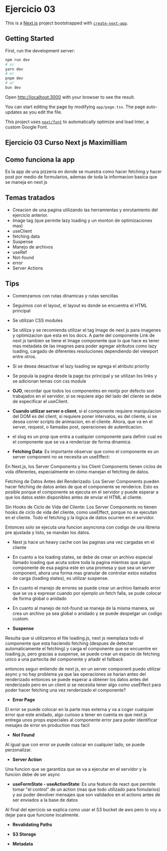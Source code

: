 # Ejercicio 03

This is a [Next.js](https://nextjs.org/) project bootstrapped with [`create-next-app`](https://github.com/vercel/next.js/tree/canary/packages/create-next-app).

## Getting Started

First, run the development server:

```bash
npm run dev
# or
yarn dev
# or
pnpm dev
# or
bun dev
```

Open [http://localhost:3000](http://localhost:3000) with your browser to see the result.

You can start editing the page by modifying `app/page.tsx`. The page auto-updates as you edit the file.

This project uses [`next/font`](https://nextjs.org/docs/basic-features/font-optimization) to automatically optimize and load Inter, a custom Google Font.

## Ejercicio 03 Curso Next js Maximilliam

## Como funciona la app

Es la app de una pizzeria en donde se muestra como hacer fetching y hacer post por medio de formularios, ademas de toda la informacion basica que se maneja en next js

## Temas tratados

- Creacion de una pagina utilizando las herramientas y enrutamiento del ejercicio anterior.
- Image tag (que permite lazy loading y un monton de optimizaciones mas)
- useClient
- fetching data
- Suspense
- Manejo de archivos
- useRef
- Not-found
- error
- Server Actions

## Tips

- Comenzamos con rutas dinamicas y rutas sencillas
- Seguimos con el layout, el layout es donde se encuentra el HTML principal
- Se utilizan CSS modules
- Se utiliza y se recomienda utilizar el tag Image de next js para imagenes y optimizacion que esta en los docs. A parte del componente Link de next js tambien se tiene el Image componente que lo que hace es tener mas metadata de las imagnes para poder agregar atributos como lazy loading, cargado de diferentes resoluciones dependiendo del viewport entre otros.
- Si se desea desactivar el lazy loading se agrega el atributo priority
- Se popula la pagina desde la page.tsx principal y se utilizan los links y se adicionan temas con css module
- **OJO**, recordar que todos los componentes en nextjs por defecto son trabajados en el servidor, si se requiere algo del lado del cliente se debe de especificar el useClient.

- **Cuando utilizar server o client**, si el componente requiere manipulacion del DOM es del client, si requiere poner intervalos, es del cliente, si se desea correr scripts de animacion, en el cliente. Ahora, que va en el server, request, o llamadas post, operaciones de autenticacion.
- el slug es un prop que entra a cualquier componente para definir cual es el componente que se va a renderizar de forma dinamica.

- **Fetching Data**: Es importante observar que como el componente es un server component no se necesita un useEffect:

En Next.js, los Server Components y los Client Components tienen ciclos de vida diferentes, especialmente en cómo manejan el fetching de datos.

Fetching de Datos Antes del Renderizado: Los Server Components pueden hacer fetching de datos antes de que el componente se renderice. Esto es posible porque el componente se ejecuta en el servidor y puede esperar a que los datos estén disponibles antes de enviar el HTML al cliente.

Sin Hooks de Ciclo de Vida del Cliente: Los Server Components no tienen hooks de ciclo de vida del cliente, como useEffect, porque no se ejecutan en el cliente. Todo el fetching y la lógica de datos ocurren en el servidor.

Entonces solo se ejecuta una funcion asyncrona con codigo de una libreria pre ajustada y listo, se mandan los datos.

- Next js hace un heavy cache con las paginas una vez cargadas en el cliente
- En cuanto a los loading states, se debe de crear un archivo especial llamado loading que acuta sobre toda la pagina mientras que algun componente de esa pagina este en una promesa y que sea un server component, ahora una forma mas granular de controlar estos estados de carga (loading states), es utilizar suspense.

- En cuanto el manejo de errores se puede crear un archivo llamado error que se va a expresar cuando por ejemplo un fetch falla, se pude colocar de forma global o anidado

- En cuanto al manejo de not-found se maneja de la misma manera, se crea un archivo ya sea global o anidado y se puede despelgar un codigo custom.

- **Suspense**

Resulta que si utilizamos el file loading.js, next js reemplaza todo el componente que esta haciendo fetching (despues de detectar automaticamente el fetching) y carga el componente que se encuentre en loading.js, pero gracias a suspense, se puede crear un espacio de fetching unico a una partecita del componente y añadir el fallback

entonces segun entiendo de next js, en un server component puedo utilizar async y no hay problema ya que las operaciones se harian antes del renderizado entonces se puede esperar a obtener los datos antes del renderizado pero en un client si se necesita tener algo como useEffect para poder hacer fetching una vez renderizado el componente?

- **Error Page**

El error se puede colocar en la parte mas externa y va a coger cualquier error que este anidado, algo curioso a tener en cuenta es que next js entrega unos props especiales al componente error para poder identificar mesajes de error en production mas facil

- **Not Found**

Al igual que con error se puede colocar en cualquier lado, se puede perzonalizar.

- **Server Action**

Una funcion que se garantiza que se va a ejecutar en el servidor y la funcion debe de ser async

- **useFormState - useActionState**: Es una feature de react que permite tomar "el control" de un action (mas que todo utilizado para fomularios) y asi poder devolver mensajes que son validados en el actions antes de ser enviados a la base de datos

Al final del ejercicio se explica como usar el S3 bucket de aws pero lo voy a dejar para que funcione localmente.

- **Revalidating Paths**

- **S3 Storage**

- **Metadata**
